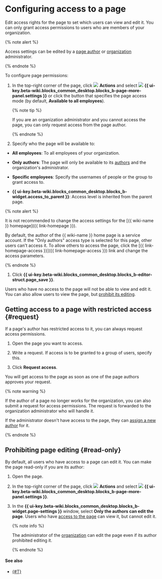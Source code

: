 # Configuring access to a page

Edit access rights for the page to set which users can view and edit it. You can only grant access permissions to users who are members of your organization.

{% note alert %}

Access settings can be edited by a [page author](../roles.md) or [organization](../overview.md#access) administrator.

{% endnote %}

To configure page permissions:

1. In the top-right corner of the page, click ![](../../_assets/wiki/svg/actions-icon.svg) **Actions** and select ![](../../_assets/wiki/svg/access-setup.svg) **{{ ui-key.beta-wiki.blocks_common_desktop.blocks_b-page-more-panel.settings }}** or click the button that specifies the page access mode (by default, **Available to all employees**).

   
   {% note tip %}

   If you are an organization administrator and you cannot access the page, you can only request access from the page author.

   {% endnote %}


1. Specify who the page will be available to:

* **All employees**: To all employees of your organization.

* **Only authors**: The page will only be available to its [authors](../roles.md) and the organization's administrator.

* **Specific employees**: Specify the usernames of people or the group to grant access to.

* **{{ ui-key.beta-wiki.blocks_common_desktop.blocks_b-widget.access_to_parent }}**: Access level is inherited from the parent page.

{% note alert %}

It is not recommended to change the access settings for the [{{ wiki-name }} homepage]({{ link-homepage }}).

By default, the author of the {{ wiki-name }} home page is a service account. If the "Only authors" access type is selected for this page, other users can't access it. To allow others to access the page, click the [{{ link-homepage-access }}]({{ link-homepage-access }}) link and change the access parameters.

{% endnote %}

1. Click **{{ ui-key.beta-wiki.blocks_common_desktop.blocks_b-editor-struct.page_save }}**.

Users who have no access to the page will not be able to view and edit it. You can also allow users to view the page, but [prohibit its editing](#read-only).

## Getting access to a page with restricted access {#request}

If a page's author has restricted access to it, you can always request access permissions.

1. Open the page you want to access.

1. Write a request. If access is to be granted to a group of users, specify this.

1. Click **Request access**.

You will get access to the page as soon as one of the page authors approves your request.

{% note warning %}

If the author of a page no longer works for the organization, you can also submit a request for access permissions. The request is forwarded to the organization administrator who will handle it.

If the administrator doesn't have access to the page, they can [assign a new author](page-settings.md) for it.

{% endnote %}


## Prohibiting page editing {#read-only}

By default, all users who have access to a page can edit it. You can make the page read-only if you are its author:

1. Open the page.

1. In the top-right corner of the page, click ![](../../_assets/wiki/svg/actions-icon.svg) **Actions** and select ![](../../_assets/wiki/svg/access-setup.svg) **{{ ui-key.beta-wiki.blocks_common_desktop.blocks_b-page-more-panel.settings }}**.

1. In the **{{ ui-key.beta-wiki.blocks_common_desktop.blocks_b-widget.page-settings }}** window, select **Only the authors can edit the page**. Users who have [access to the page](access-setup.md) can view it, but cannot edit it.

   {% note info %}

   The administrator of the [organization](../overview.md#access) can edit the page even if its author prohibited editing it. 

   {% endnote %}

#### See also

* [{#T}](move-page.md)
